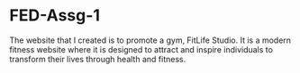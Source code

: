 # FED-Assg-1
The website that I created is to promote a gym, FitLife Studio. It is a modern fitness website where it is designed to attract and inspire individuals to transform their lives through health and fitness. 